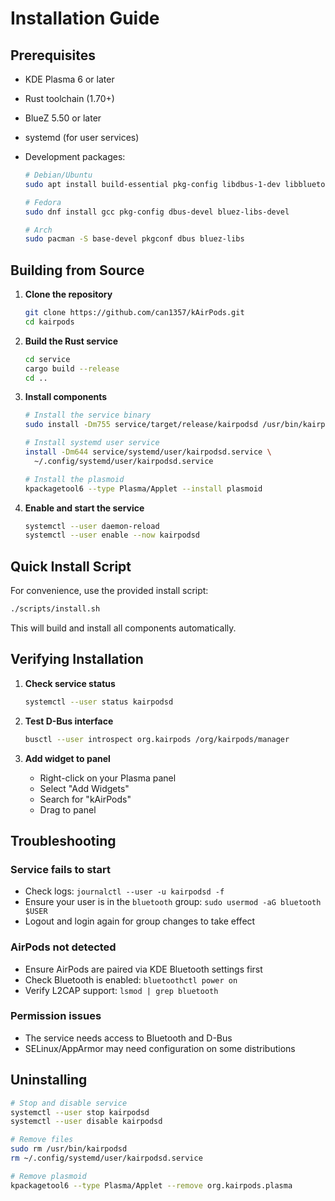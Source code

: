 # Installation Guide

## Prerequisites

- KDE Plasma 6 or later
- Rust toolchain (1.70+)
- BlueZ 5.50 or later
- systemd (for user services)
- Development packages:

  ```bash
  # Debian/Ubuntu
  sudo apt install build-essential pkg-config libdbus-1-dev libbluetooth-dev

  # Fedora
  sudo dnf install gcc pkg-config dbus-devel bluez-libs-devel

  # Arch
  sudo pacman -S base-devel pkgconf dbus bluez-libs
  ```

## Building from Source

1. **Clone the repository**

   ```bash
   git clone https://github.com/can1357/kAirPods.git
   cd kairpods
   ```

2. **Build the Rust service**

   ```bash
   cd service
   cargo build --release
   cd ..
   ```

3. **Install components**

   ```bash
   # Install the service binary
   sudo install -Dm755 service/target/release/kairpodsd /usr/bin/kairpodsd

   # Install systemd user service
   install -Dm644 service/systemd/user/kairpodsd.service \
     ~/.config/systemd/user/kairpodsd.service

   # Install the plasmoid
   kpackagetool6 --type Plasma/Applet --install plasmoid
   ```

4. **Enable and start the service**
   ```bash
   systemctl --user daemon-reload
   systemctl --user enable --now kairpodsd
   ```

## Quick Install Script

For convenience, use the provided install script:

```bash
./scripts/install.sh
```

This will build and install all components automatically.

## Verifying Installation

1. **Check service status**

   ```bash
   systemctl --user status kairpodsd
   ```

2. **Test D-Bus interface**

   ```bash
   busctl --user introspect org.kairpods /org/kairpods/manager
   ```

3. **Add widget to panel**
   - Right-click on your Plasma panel
   - Select "Add Widgets"
   - Search for "kAirPods"
   - Drag to panel

## Troubleshooting

### Service fails to start

- Check logs: `journalctl --user -u kairpodsd -f`
- Ensure your user is in the `bluetooth` group: `sudo usermod -aG bluetooth $USER`
- Logout and login again for group changes to take effect

### AirPods not detected

- Ensure AirPods are paired via KDE Bluetooth settings first
- Check Bluetooth is enabled: `bluetoothctl power on`
- Verify L2CAP support: `lsmod | grep bluetooth`

### Permission issues

- The service needs access to Bluetooth and D-Bus
- SELinux/AppArmor may need configuration on some distributions

## Uninstalling

```bash
# Stop and disable service
systemctl --user stop kairpodsd
systemctl --user disable kairpodsd

# Remove files
sudo rm /usr/bin/kairpodsd
rm ~/.config/systemd/user/kairpodsd.service

# Remove plasmoid
kpackagetool6 --type Plasma/Applet --remove org.kairpods.plasma
```
